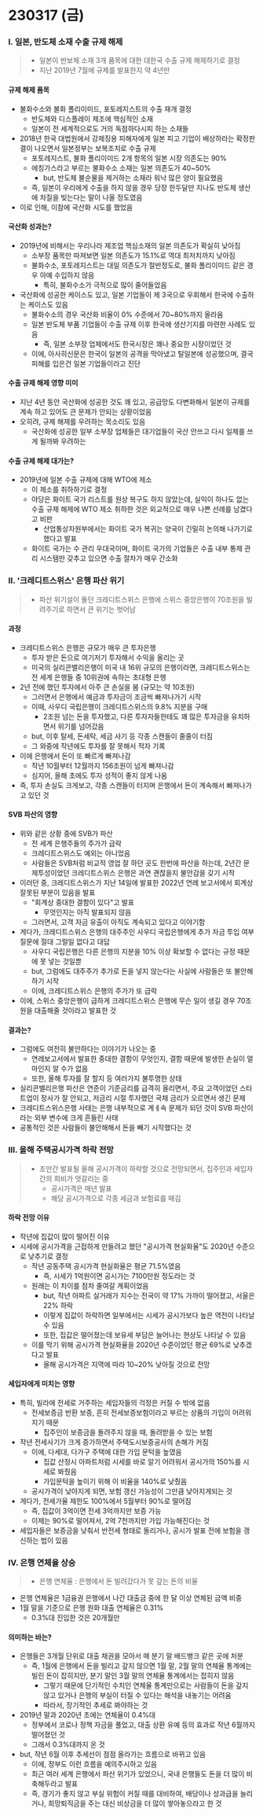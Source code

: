 # 230317 (금)



### Ⅰ. 일본, 반도체 소재 수출 규제 해제

> - 일본이 반보체 소재 3개 품목에 대한 대한국 수출 규제 해제하기로 결정
> - 지난 2019년 7월에 규제를 발표한지 약 4년만



#### 규제 해제 품목

- 불화수소와 불화 폴리이미드, 포토레지스트의 수출 재개 결정
  - 반도체와 디스플레이 제조에 핵심적인 소재
  - 일본이 전 세계적으로도 거의 독점하다시피 하는 소재들
- 2018년 한국 대법원에서 강제징용 피해자에게 일본 피고 기업이 배상하라는 확정판결이 나오면서 일본정부는 보복조치로 수출 규제
  - 포토레지스트, 불화 폴리이미드 2개 항목의 일본 시장 의존도는 90%
  - 에칭가스라고 부르는 불화수소 소재는 일본 의존도가 40~50%
    - but, 반도체 불순물을 제거하는 소재라 워낙 많은 양이 필요했음
  - 즉, 일본이 우리에게 수출을 하지 않을 경우 당장 한두달만 지나도 반도체 생산에 차질을 빚는다는 말이 나올 정도였음
- 이로 인해, 이참에 국산화 시도를 했었음



#### 국산화 성과는?

- 2019년에 비해서는 우리나라 제조업 핵심소재의 일본 의존도가 확실히 낮아짐
  - 소부장 품목만 따져보면 일본 의존도가 15.1%로 역대 최저치까지 낮아짐
  - 불화수소, 포토레지스트는 대일 의존도가 절반정도로, 불화 폴리이미드 같은 경우 아예 수입하지 않음
    - 특히, 불화수소가 극적으로 많이 줄어들었음
- 국산화에 성공한 케이스도 있고, 일본 기업들이 제 3국으로 우회해서 한국에 수출하는 케이스도 있음
  - 불화수소의 경우 국산화 비율이 0% 수준에서 70~80%까지 올라옴
  - 일본 반도체 부품 기업들이 수출 규제 이후 한국에 생산기지를 마련한 사례도 있음
    - 즉, 일본 소부장 업체에서도 한국시장은 꽤나 중요한 시장이었던 것
  - 이에, 아사히신문은 한국이 일본의 공격을 막아냈고 탈일본에 성공했으며, 결국 피해를 입은건 일본 기업들이라고 진단



#### 수출 규제 해제 영향 미미

- 지난 4년 동안 국산화에 성공한 것도 꽤 있고, 공급망도 다변화해서 일본이 규제를 계속 하고 있어도 큰 문제가 안되는 상황이었음
- 오히려, 규제 해제를 우려하는 목소리도 있음
  - 국산화에 성공한 일부 소부장 업체들은 대기업들이 국산 안쓰고 다시 일제를 쓰게 될까봐 우려하는 



#### 수출 규제 해제 대가는?

- 2019년에 일본 수출 규제에 대해 WTO에 제소
  - 이 제소를 취하하기로 결정
  - 야당은 화이트 국가 리스트를 원상 복구도 하지 않았는데, 실익이 하나도 없는 수출 규제 해제에 WTO 제소 취하한 것은 외교적으로 매우 나쁜 선례를 남겼다고 비판
    - 산업통상자원부에서는 화이트 국가 복귀는 양국이 긴밀히 논의해 나가기로 했다고 발표
  - 화이트 국가는 수 관리 우대국이며, 화이트 국가의 기업들은 수출 내부 통제 관리 시스템만 갖추고 있으면 수출 절차가 매우 간소화





### Ⅱ. '크레디트스위스' 은행 파산 위기

> - 파산 위기설이 돌던 크레디트스위스 은행에 스위스 중앙은행이 70조원을 빌려주기로 하면서 큰 위기는 벗어남



#### 과정

- 크레디트스위스 은행은 규모가 매우 큰 투자은행
  - 투자 받은 돈으로 여기저기 투자해서 수익을 올리는 곳
  - 미국의 실리콘밸리은행이 미국 내 16위 규모의 은행이라면, 크레디트스위스는 전 세계 은행들 중 10위권에 속하는 초대형 은행
- 2년 전에 했던 투자에서 아주 큰 손실을 봄 (규모는 약 10조원)
  - 그러면서 은행에서 예금과 투자금이 조금씩 빠져나가기 시작
  - 이때, 사우디 국립은행이 크레디트스위스의 9.8% 지분을 구매
    - 2조원 넘는 돈을 투자했고, 다른 투자자들한테도 꽤 많은 투자금을 유치하면서 위기를 넘어갔음
  - but, 이후 탈세, 돈세탁, 세금 사기 등 각종 스캔들이 줄줄이 터짐
  - 그 와중에 작년에도 투자를 잘 못해서 적자 기록
- 이에 은행에서 돈이 또 빠르게 빠져나감
  - 작년 10월부터 12월까지 156조원이 넘게 빠져나감
  - 심지어, 올해 초에도 투자 성적이 좋지 않게 나옴
- 즉, 투자 손실도 크게보고, 각종 스캔들이 터지며 은행에서 돈이 계속해서 빠져나가고 있던 것



#### SVB 파산의 영향

- 위와 같은 상황 중에 SVB가 파산
  - 전 세계 은행주들의 주가가 급락
  - 크레디트스위스도 예외는 아니었음
  - 사람들은 SVB처럼 비교적 영업 잘 하던 곳도 한번에 파산을 하는데, 2년간 문제투성이었던 크레디트스위스 은행은 과연 괜찮을지 불안감을 갖기 시작
- 이러던 중, 크레디트스위스가 지난 14일에 발표한 2022년 연례 보고서에서 회계상 잘못된 부분이 있음을 발표
  - "회계상 중대한 결함이 있다"고 발표
    - 무엇인지는 아직 발표되지 않음
  - 그러면서, 고객 자금 유출이 아직도 계속되고 있다고 이야기함
- 게다가, 크레디트스위스 은행의 대주주인 사우디 국립은행에게 추가 자금 투입 여부 질문에 절대 그럴일 없다고 대답
  - 사우디 국립은행은 다른 은행의 지분을 10% 이상 확보할 수 없다는 규정 때문에 못 넣는 것일뿐
  - but, 그럼에도 대주주가 추가로 돈을 넣지 않는다는 사실에 사람들은 또 불안해하기 시작
  - 이에, 크레디트스위스 은행의 주가가 또 급락
- 이에, 스위스 중앙은행이 급하게 크레디트스위스 은행에 무슨 일이 생길 경우 70조원을 대출해줄 것이라고 발표한 것



#### 결과는?

- 그럼에도 여전히 불안하다는 이야기가 나오는 중
  - 연례보고서에서 발표한 중대한 결함이 무엇인지, 결함 때문에 발생한 손실이 얼마인지 알 수가 없음
  - 또한, 올해 투자를 잘 할지 등 여러가지 불투명한 상태
- 실리콘밸리은행 파산은 연준이 기준금리를 급격히 올리면서, 주요 고객이었던 스타트업이 장사가 잘 안되고, 저금리 시절 투자했던 국채 금리가 오르면서 생긴 문제
- 크레디트스위스은행 사태는 은행 내부적으로 계ㅔ속 문제가 되던 것이 SVB 파산이라는 외부 변수에 크게 흔들린 사태
- 공통적인 것은 사람들이 불안해해서 돈을 빼기 시작했다는 것



### Ⅲ. 올해 주택공시가격 하락 전망

> - 조만간 발표될 올해 공시가격이 하락할 것으로 전망되면서, 집주인과 세입자 간의 희비가 엇갈리는 중
>   - 공시가격은 매년 발표
>   - 해당 공시가격으로 각종 세금과 보험료를 매김



#### 하락 전망 이유

- 작년에 집값이 많이 떨어진 이유
- 시세에 공시가격을 근접하게 만들려고 했던 "공시가격 현실화율"도 2020년 수준으로 낮추기로 결정
  - 작년 공동주택 공시가격 현실화율은 평균 71.5%였음
    - 즉, 시세가 1억원이면 공시가는 7100만원 정도라는 것
  - 원래는 이 차이를 점차 줄여갈 계획이었음
    - but, 작년 아파트 실거래가 지수는 전국이 약 17% 가까이 떨어졌고, 서울은 22% 하락
    - 이렇게 집값이 하락하면 일부에서는 시세가 공시가보다 높은 역전이 나타날 수 있음
    - 또한, 집값은 떨어졌는데 보유세 부담은 늘어나는 현상도 나타날 수 있음
  - 이를 막기 위해 공시가격 현실화율을 2020년 수준이었던 평균 69%로 낮추겠다고 발표
    - 올해 공시가격은 지역에 따라 10~20% 낮아질 것으로 전망



#### 세입자에게 미치는 영향

- 특히, 빌라에 전세로 거주하는 세입자들의 걱정은 커질 수 밖에 없음
  - 전세보증금 반환 보증, 흔히 전세보증보험이라고 부르는 상품의 가입이 어려워지기 때문
    - 집주인이 보증금을 돌려주지 않을 때, 돌려받을 수 있는 보험
- 작년 전세사기가 크게 증가하면서 주택도시보증공사의 손해가 커짐
  - 이에, 다세대, 다가구 주택에 대한 가입 문턱을 높였음
    - 집값 산정시 아파트처럼 시세를 바로 알기 어려워서 공시가의 150%를 시세로 봐줬음
    - 가입문턱을 높이기 위해 이 비율을 140%로 낮췄음
  - 공시가격이 낮아지게 되면, 보험 갱신 가능성이 그만큼 낮아지게되는 것
- 게다가, 전세가율 제한도 100%에서 5월부터 90%로 떨어짐
  - 즉, 집값이 3억이면 전세 3억까지만 보증 가능
  - 이제는 90%로 떨어져서, 2억 7천까지만 가입 가능해진다는 것
- 세입자들은 보증금을 낮춰서 반전세 형태로 돌리거나, 공시가 발표 전에 보험을 갱신하는 법이 있음



### Ⅳ. 은행 연체율 상승

> - 은행 연체율 : 은행에서 돈 빌려갔다가 못 갚는 돈의 비율

- 은행 연체율은 1금융권 은행에서 나간 대출금 중에 한 달 이상 연체된 금액 비중
- 1월 말을 기준으로 은행 원화 대출 연체율은 0.31%
  - 0.3%대 진입한 것은 20개월만



#### 의미하는 바는?

- 은행들은 3개월 단위로 대출 채권을 모아서 매 분기 말 배드뱅크 같은 곳에 처분
  - 즉, 1월에 은행에서 돈을 빌리고 갚지 않으면 1월 말, 2월 말의 연체율 통계에는 빌린 돈이 잡히지만, 분기 말인 3월 말의 연체율 통계에서는 잡히지 않음
    - 그렇기 때문에 단기적인 수치인 연체율 통계만으로는 사람들이 돈을 갚지 않고 있거나 은행의 부실이 터질 수 있다는 해석을 내놓기는 어려움
    - 따라서, 장기적인 추세로 봐야하는 것
- 2019년 말과 2020년 초에는 연체율이 0.4%대
  - 정부에서 코로나 정책 자금을 풀었고, 대출 상환 유예 등의 효과로 작년 6월까지 떨어졌던 것
  - 그래서 0.3%대까지 온 것
- but, 작년 6월 이후 추세선이 점점 올라가는 흐름으로 바뀌고 있음
  - 이에, 정부도 이런 흐름을 예의주시하고 있음
  - 최근 여러 세계 은행에서 파산 위기가 있었으니, 국내 은행들도 돈을 더 많이 비축해두라고 발표
  - 즉, 경기가 좋지 않고 부실 위험이 커질 때를 대비하여, 배당이나 성과급을 늘리거나, 희망퇴직금을 주는 대신 비상금을 더 많이 쌓아놓으라고 한 것
